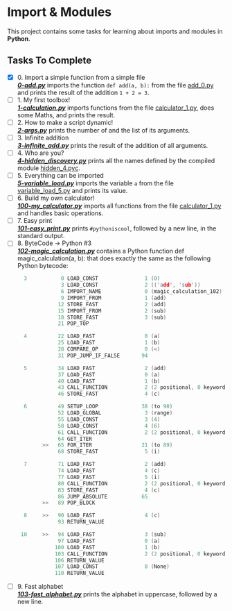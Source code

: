 # Import & Modules

This project contains some tasks for learning about imports and modules in **Python**.

## Tasks To Complete

+ [x] 0\. Import a simple function from a simple file <br/>_**[0-add.py](0-add.py)**_  imports the function `def add(a, b):` from the file [add_0.py](add_0.py) and prints the result of the addition `1 + 2 = 3`.
+ [ ] 1\. My first toolbox! <br/>_**[1-calculation.py](1-calculation.py)**_ imports functions from the file [calculator_1.py](calculator_1.py), does some Maths, and prints the result.
+ [ ] 2\. How to make a script dynamic! <br/>_**[2-args.py](2-args.py)**_ prints the number of and the list of its arguments.
+ [ ] 3\. Infinite addition <br/>_**[3-infinite_add.py](3-infinite_add.py)**_ prints the result of the addition of all arguments.
+ [ ] 4\. Who are you? <br/>_**[4-hidden_discovery.py](4-hidden_discovery.py)**_ prints all the names defined by the compiled module [hidden_4.pyc](hidden_4.pyc).
+ [ ] 5\. Everything can be imported <br/>_**[5-variable_load.py](5-variable_load.py)**_ imports the variable `a` from the file [variable_load_5.py](variable_load_5.py) and prints its value.
+ [ ] 6\. Build my own calculator! <br/>_**[100-my_calculator.py](100-my_calculator.py)**_ imports all functions from the file [calculator_1.py](calculator_1.py) and handles basic operations.
+ [ ] 7\. Easy print <br/>_**[101-easy_print.py](101-easy_print.py)**_ prints `#pythoniscool`, followed by a new line, in the standard output.
+ [ ] 8\. ByteCode -> Python #3 <br/>_**[102-magic_calculation.py](102-magic_calculation.py)**_ contains a Python function def magic_calculation(a, b): that does exactly the same as the following Python bytecode:
  ```c
    3           0 LOAD_CONST               1 (0)
                3 LOAD_CONST               2 (('add', 'sub'))
                6 IMPORT_NAME              0 (magic_calculation_102)
                9 IMPORT_FROM              1 (add)
               12 STORE_FAST               2 (add)
               15 IMPORT_FROM              2 (sub)
               18 STORE_FAST               3 (sub)
               21 POP_TOP

    4          22 LOAD_FAST                0 (a)
               25 LOAD_FAST                1 (b)
               28 COMPARE_OP               0 (<)
               31 POP_JUMP_IF_FALSE       94

    5          34 LOAD_FAST                2 (add)
               37 LOAD_FAST                0 (a)
               40 LOAD_FAST                1 (b)
               43 CALL_FUNCTION            2 (2 positional, 0 keyword pair)
               46 STORE_FAST               4 (c)

    6          49 SETUP_LOOP              38 (to 90)
               52 LOAD_GLOBAL              3 (range)
               55 LOAD_CONST               3 (4)
               58 LOAD_CONST               4 (6)
               61 CALL_FUNCTION            2 (2 positional, 0 keyword pair)
               64 GET_ITER
          >>   65 FOR_ITER                21 (to 89)
               68 STORE_FAST               5 (i)

    7          71 LOAD_FAST                2 (add)
               74 LOAD_FAST                4 (c)
               77 LOAD_FAST                5 (i)
               80 CALL_FUNCTION            2 (2 positional, 0 keyword pair)
               83 STORE_FAST               4 (c)
               86 JUMP_ABSOLUTE           65
          >>   89 POP_BLOCK

    8     >>   90 LOAD_FAST                4 (c)
               93 RETURN_VALUE

   10     >>   94 LOAD_FAST                3 (sub)
               97 LOAD_FAST                0 (a)
              100 LOAD_FAST                1 (b)
              103 CALL_FUNCTION            2 (2 positional, 0 keyword pair)
              106 RETURN_VALUE
              107 LOAD_CONST               0 (None)
              110 RETURN_VALUE
  ```
+ [ ] 9\. Fast alphabet <br/>_**[103-fast_alphabet.py](103-fast_alphabet.py)**_ prints the alphabet in uppercase, followed by a new line.
